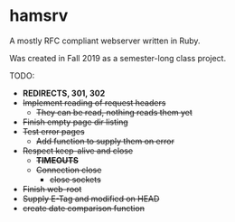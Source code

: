 # hamsrv
A mostly RFC compliant webserver written in Ruby.

Was created in Fall 2019 as a semester-long class project.

TODO:
 * **REDIRECTS, 301, 302**
 * ~~Implement reading of request headers~~
   * ~~They can be read, nothing reads them yet~~
 * ~~Finish empty page dir listing~~
 * ~~Test error pages~~
   * ~~Add function to supply them on error~~
 * ~~Respect keep-alive and close~~
   * ~~**TIMEOUTS**~~
   * ~~Connection close~~
     * ~~close sockets~~
 * ~~Finish web-root~~
 * ~~Supply E-Tag and modified on HEAD~~
 * ~~create date comparison function~~
